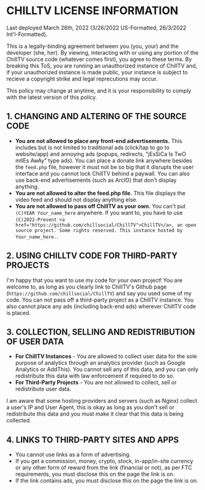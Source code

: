 # CHILLTV LICENSE INFORMATION

Last deployed March 26th, 2022 (3/26/2022 US-Formatted, 26/3/2022 Int'l-Formatted).

This is a legally-binding agreement between you (you, your) and the developer (she, her). By viewing, interacting with or using any portion of the ChillTV source code (whatever comes first), you agree to these terms. By breaking this ToS, you are running an unauthorized instance of ChillTV and, if your unauthorized instance is made public, your instance is subject to recieve a copyright strike and legal reprecutions may occur.

This policy may change at anytime, and it is your responsibility to comply with the latest version of this policy.

## 1. CHANGING AND ALTERING OF THE SOURCE CODE
- **You are not allowed to place any front-end advertisements.** This includes but is not limited to traditional ads (click/tap to go to website/app) and annoying ads (popups, redirects, "jEsSiCa Is TwO mIlEs AwAy" type ads). You can place a donate link anywhere besides the `feed.php` file, however it must not be so big that it disrupts the user interface and you cannot lock ChillTV behind a paywall. You can also use back-end advertisements (such as ArcIO) that don't display anything.
- **You are not allowed to alter the feed.php file.** This file displays the video feed and should not display anything else.
- **You are not allowed to pass off ChillTV as your own.** You can't put `(C)YEAR Your_name_here` anywhere. If you want to, you have to use `(C)2022-Present <a href="https://github.com/chillsocial/ChillTV">ChillTV</a>, an open source project. Some rights reserved. This instance hosted by Your_name_here.`.

## 2. USING CHILLTV CODE FOR THIRD-PARTY PROJECTS
I'm happy that you want to use my code for your own project! You are welcome to, as long as you clearly link to ChillTV's Github page (`https://github.com/chillsocial/ChillTV`) and say you used some of my code. You can not pass off a third-party project as a ChillTV instance. You also cannot place any ads (including back-end ads) wherever ChillTV code is placed.

## 3. COLLECTION, SELLING AND REDISTRIBUTION OF USER DATA
- **For ChillTV Instances** - You are allowed to collect user data for the sole purpose of analytics through an analytics provider (such as Google Analytics or AddThis). You cannot sell any of this data, and you can only redistribute this data with law enforcement if required to do so.
- **For Third-Party Projects** - You are not allowed to collect, sell or redistribute user data.

I am aware that some hosting providers and servers (such as Nginx) collect a user's IP and User Agent, this is okay as long as you don't sell or redistribute this data and you must make it clear that this data is being collected.

## 4. LINKS TO THIRD-PARTY SITES AND APPS
- You cannot use links as a form of advertising.
- If you get a commission, money, crypto, stock, in-app/in-site currency or any other form of reward from the link (financial or not), as per FTC requirements, you must disclose this on the page the link is on.
- If the link contains ads, you must disclose this on the page the link is on.
